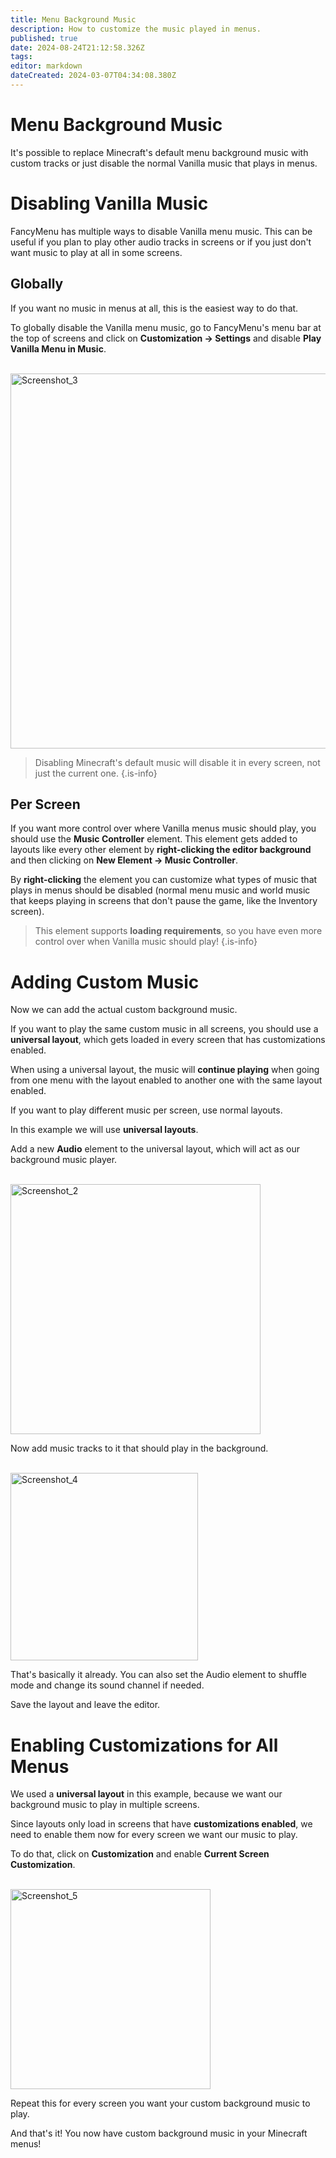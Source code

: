 ```yaml
---
title: Menu Background Music
description: How to customize the music played in menus.
published: true
date: 2024-08-24T21:12:58.326Z
tags: 
editor: markdown
dateCreated: 2024-03-07T04:34:08.380Z
---
```


# Menu Background Music

It's possible to replace Minecraft's default menu background music with custom tracks or just disable the normal Vanilla music that plays in menus.

# Disabling Vanilla Music

FancyMenu has multiple ways to disable Vanilla menu music. This can be useful if you plan to play other audio tracks in screens or if you just don't want music to play at all in some screens.

## Globally

If you want no music in menus at all, this is the easiest way to do that.

To globally disable the Vanilla menu music, go to FancyMenu's menu bar at the top of screens and click on **Customization -> Settings** and disable **Play Vanilla Menu in Music**.

<br>
<img width="600" alt="Screenshot_3" src="https://gist.github.com/assets/35544624/d829a35e-f23f-42a9-ad79-193de73b499b">

> Disabling Minecraft's default music will disable it in every screen, not just the current one.
{.is-info}

## Per Screen

If you want more control over where Vanilla menus music should play, you should use the **Music Controller** element. This element gets added to layouts like every other element by **right-clicking the editor background** and then clicking on **New Element -> Music Controller**.

By **right-clicking** the element you can customize what types of music that plays in menus should be disabled (normal menu music and world music that keeps playing in screens that don't pause the game, like the Inventory screen).

> This element supports **loading requirements**, so you have even more control over when Vanilla music should play!
{.is-info}


# Adding Custom Music

Now we can add the actual custom background music.

If you want to play the same custom music in all screens, you should use a **universal layout**, which gets loaded in every screen that has customizations enabled.

When using a universal layout, the music will **continue playing** when going from one menu with the layout enabled to another one with the same layout enabled.

If you want to play different music per screen, use normal layouts.

In this example we will use **universal layouts**.

Add a new **Audio** element to the universal layout, which will act as our background music player.

<br>
<img width="400" alt="Screenshot_2" src="https://gist.github.com/assets/35544624/bddf8f46-47c5-4a00-a6f7-b5ca1df8ae67">

Now add music tracks to it that should play in the background.

<br>
<img width="300" alt="Screenshot_4" src="https://gist.github.com/assets/35544624/824dcb90-3bd5-4c0b-96d0-e581a7c2f9f7">

That's basically it already.
You can also set the Audio element to shuffle mode and change its sound channel if needed.

Save the layout and leave the editor.

# Enabling Customizations for All Menus

We used a **universal layout** in this example, because we want our background music to play in multiple screens.

Since layouts only load in screens that have **customizations enabled**, we need to enable them now for every screen we want our music to play.

To do that, click on **Customization** and enable **Current Screen Customization**.

<br>
<img width="320" alt="Screenshot_5" src="https://gist.github.com/assets/35544624/2f6527b7-ae14-4e82-abc6-3572cc6490b2">

Repeat this for every screen you want your custom background music to play.

And that's it! You now have custom background music in your Minecraft menus!